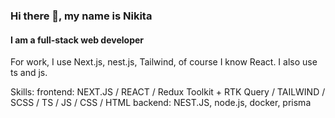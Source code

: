 ### Hi there 👋, my name is Nikita
#### I am a full-stack web developer
For work, I use Next.js, nest.js, Tailwind, of course I know React. I also use ts and js.

Skills:
frontend: NEXT.JS / REACT / Redux Toolkit + RTK Query / TAILWIND / SCSS / TS / JS / CSS / HTML 
backend: NEST.JS, node.js, docker, prisma
